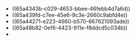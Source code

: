 - ((65a4343b-c029-4653-bbee-46febb4d7a6d))
- ((65a439fd-c7ee-45e6-9c3e-2660c9abfd4e))
- ((65a44271-e223-4660-b570-667621093ade))
- ((65a48b82-0ef6-4423-911e-f8ddcd5c034b))
-